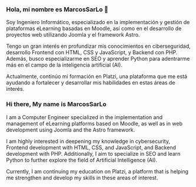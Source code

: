 ### Hola, mi nombre es MarcosSarLo 👋
Soy Ingeniero Informático, especializado en la implementación y gestión de plataformas eLearning basadas en Moodle, así como en el desarrollo de proyectos web utilizando Joomla y el framework Astro.

Tengo un gran interés en profundizar mis conocimientos en ciberseguridad, desarrollo Frontend con HTML, CSS y JavaScript, y Backend con PHP. Además, busco especializarme en SEO y aprender Python para adentrarme más en el campo de la inteligencia artificial (AI).

Actualmente, continúo mi formación en Platzi, una plataforma que me está ayudando a fortalecer y desarrollar mis habilidades en estas áreas de interés.

### Hi there, My name is MarcosSarLo
I am a Computer Engineer specialized in the implementation and management of eLearning platforms based on Moodle, as well as in web development using Joomla and the Astro framework.

I am highly interested in deepening my knowledge in cybersecurity, Frontend development with HTML, CSS, and JavaScript, and Backend development with PHP. Additionally, I aim to specialize in SEO and learn Python to further explore the field of Artificial Intelligence (AI).

Currently, I am continuing my education on Platzi, a platform that is helping me strengthen and develop my skills in these areas of interest.





<!--
**marcossarlo/marcossarlo** is a ✨ _special_ ✨ repository because its `README.md` (this file) appears on your GitHub profile.

Here are some ideas to get you started:

- 🔭 I’m currently working on ...
- 🌱 I’m currently learning ...
- 👯 I’m looking to collaborate on ...
- 🤔 I’m looking for help with ...
- 💬 Ask me about ...
- 📫 How to reach me: ...
- 😄 Pronouns: ...
- ⚡ Fun fact: ...
-->
